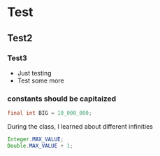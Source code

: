 # Test
## Test2
### Test3
* Just testing
* Test some more

### constants should be capitaized
```java
final int BIG = 10_000_000;
```

During the class, I learned about different infinities

```java
Integer.MAX_VALUE;
Double.MAX_VALUE + 1;
```

